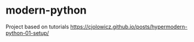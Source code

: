 # modern-python

Project based on tutorials https://cjolowicz.github.io/posts/hypermodern-python-01-setup/
